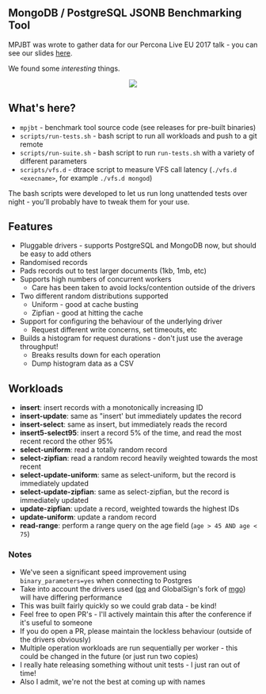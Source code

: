 ## MongoDB / PostgreSQL JSONB Benchmarking Tool


MPJBT was wrote to gather data for our Percona Live EU 2017 talk - you can see our slides [here](https://docs.google.com/presentation/d/1c2RihL5G3teT0sxcngzjIs8ni6aSeAcL8Nzmvy3nj8Y/edit?usp=sharing). 

We found some *interesting* things.


<p align="center">
<img src="https://assets.itsallbroken.com/github/mpjbt.png" />
</p>


## What's here?
* `mpjbt` - benchmark tool source code (see releases for pre-built binaries)
* `scripts/run-tests.sh` - bash script to run all workloads and push to a git remote
* `scripts/run-suite.sh` - bash script to run `run-tests.sh` with a variety of different parameters
* `scripts/vfs.d` - dtrace script to measure VFS call latency (`./vfs.d <execname>`, for example `./vfs.d mongod`)

The bash scripts were developed to let us run long unattended tests over night - you'll probably have to tweak them for your use.

## Features
* Pluggable drivers - supports PostgreSQL and MongoDB now, but should be easy to add others
* Randomised records
* Pads records out to test larger documents (1kb, 1mb, etc)
* Supports high numbers of concurrent workers
	* Care has been taken to avoid locks/contention outside of the drivers
* Two different random distributions supported
	* Uniform - good at cache busting
	* Zipfian - good at hitting the cache
* Support for configuring the behaviour of the underlying driver
	* Request different write concerns, set timeouts, etc
* Builds a histogram for request durations - don't just use the average throughput!
	* Breaks results down for each operation
	* Dump histogram data as a CSV 

## Workloads
* **insert**: insert records with a monotonically increasing ID
* **insert-update**: same as "insert' but immediately updates the record
* **insert-select**: same as insert, but immediately reads the record
* **insert5-select95**: insert a record 5% of the time, and read the most recent record the other 95%
* **select-uniform**: read a totally random record
* **select-zipfian**: read a random record heavily weighted towards the most recent
* **select-update-uniform**: same as select-uniform, but the record is immediately updated
* **select-update-zipfian**: same as select-zipfian, but the record is immediately updated
* **update-zipfian**: update a record, weighted towards the highest IDs
* **update-uniform**: update a random record
* **read-range**: perform a range query on the age field (`age > 45 AND age < 75`)

### Notes
* We've seen a significant speed improvement using `binary_parameters=yes` when connecting to Postgres
* Take into account the drivers used ([pq](https://github.com/lib/pq) and GlobalSign's fork of [mgo](https://github.com/globalsign/mgo)) will have differing performance
* This was built fairly quickly so we could grab data - be kind!
* Feel free to open PR's - I'll actively maintain this after the conference if it's useful to someone
* If you do open a PR, please maintain the lockless behaviour (outside of the drivers obviously)
* Multiple operation workloads are run sequentially per worker - this could be changed in the future (or just run two copies)
* I really hate releasing something without unit tests - I just ran out of time!
* Also I admit, we're not the best at coming up with names
